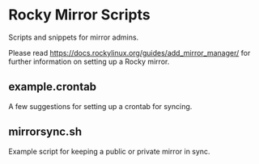 Rocky Mirror Scripts
====================

Scripts and snippets for mirror admins.

Please read https://docs.rockylinux.org/guides/add_mirror_manager/ for further information on setting up a Rocky mirror.

## example.crontab

A few suggestions for setting up a crontab for syncing.

## mirrorsync.sh

Example script for keeping a public or private mirror in sync.
